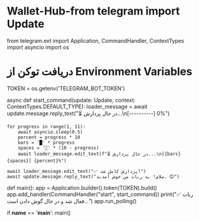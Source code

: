# Wallet-Hub-from telegram import Update
from telegram.ext import Application, CommandHandler, ContextTypes
import asyncio
import os

# دریافت توکن از Environment Variables
TOKEN = os.getenv('TELEGRAM_BOT_TOKEN')

async def start_command(update: Update, context: ContextTypes.DEFAULT_TYPE):
    loader_message = await update.message.reply_text("⏳ در حال پردازش...\n[----------] 0%")
    
    for progress in range(1, 11):
        await asyncio.sleep(0.5)
        percent = progress * 10
        bars = '█' * progress
        spaces = '░' * (10 - progress)
        await loader_message.edit_text(f"⏳ در حال پردازش...\n[{bars}{spaces}] {percent}%")
    
    await loader_message.edit_text("✅ پردازش کامل شد!")
    await update.message.reply_text("سلام! به ربات من خوش آمدید. 😊")

def main():
    app = Application.builder().token(TOKEN).build()
    app.add_handler(CommandHandler("start", start_command))
    print("✅ ربات فعال شد و در حال گوش دادن است...")
    app.run_polling()

if __name__ == '__main__':
    main()
